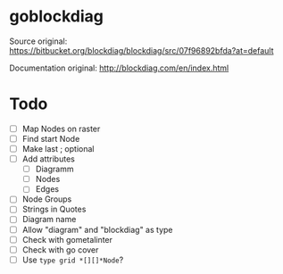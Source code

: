 # goblockdiag

Source original:
https://bitbucket.org/blockdiag/blockdiag/src/07f96892bfda?at=default

Documentation original:
http://blockdiag.com/en/index.html

# Todo

- [ ] Map Nodes on raster
- [ ] Find start Node
- [ ] Make last ; optional
- [ ] Add attributes
  - [ ] Diagramm
  - [ ] Nodes
  - [ ] Edges
- [ ] Node Groups
- [ ] Strings in Quotes
- [ ] Diagram name
- [ ] Allow "diagram" and "blockdiag" as type
- [ ] Check with gometalinter
- [ ] Check with go cover
- [ ] Use `type grid *[][]*Node`?